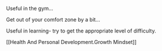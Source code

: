 

Useful in the gym...

Get out of your comfort zone by a bit...

Useful in learning- try to get the appropriate level of difficulty.


[[Health And Personal Development.Growth Mindset]]